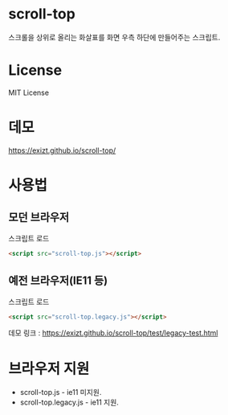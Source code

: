 # scroll-top

스크롤을 상위로 올리는 화살표를 화면 우측 하단에 만들어주는 스크립트.


# License

MIT License


# 데모

https://exizt.github.io/scroll-top/


# 사용법
## 모던 브라우저 
스크립트 로드
```html
<script src="scroll-top.js"></script>
```


## 예전 브라우저(IE11 등)
스크립트 로드
```html
<script src="scroll-top.legacy.js"></script>
```

데모 링크 : https://exizt.github.io/scroll-top/test/legacy-test.html



# 브라우저 지원
* scroll-top.js - ie11 미지원. 
* scroll-top.legacy.js - ie11 지원.